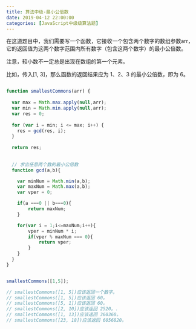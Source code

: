 ```yaml
---
title: 算法中级-最小公倍数
date: 2019-04-12 22:00:00
categories: [JavaScript中级级算法题]
---
```


在这道题目中，我们需要写一个函数，它接收一个包含两个数字的数组参数arr，它的返回值为这两个数字范围内所有数字（包含这两个数字）的最小公倍数。

注意，较小数不一定总是出现在数组的第一个元素。

比如，传入[1, 3]，那么函数的返回结果应为 1、2、3 的最小公倍数，即为 6。

```js

function smallestCommons(arr) {
  
  var max = Math.max.apply(null,arr);
  var min = Math.min.apply(null,arr);
  var res = 0;
  
  for (var i = min; i <= max; i++) {
    res = gcd(res, i);
  }
  
  return res;
  
  
  // 求出任意两个数的最小公倍数
  function gcd(a,b){

    var minNum = Math.min(a,b);
    var maxNum = Math.max(a,b);
    var vper = 0;

    if(a ===0 || b===0){
        return maxNum;
    }

    for(var i = 1;i<=maxNum;i++){
        vper = minNum * i;
        if(vper % maxNum === 0){
            return vper;
        }
    }
  }
}


smallestCommons([1,5]);

// smallestCommons([1, 5])应该返回一个数字。
// smallestCommons([1, 5])应该返回 60。
// smallestCommons([5, 1])应该返回 60。
// smallestCommons([2, 10])应该返回 2520。.
// smallestCommons([1, 13])应该返回 360360。
// smallestCommons([23, 18])应该返回 6056820。
```